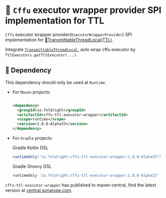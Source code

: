 # 🦝 `Cffu` executor wrapper provider SPI implementation for TTL

`Cffu` executor wrapper provider(`ExecutorWrapperProvider`) SPI implementation for
[📌TransmittableThreadLocal(TTL)](https://github.com/alibaba/transmittable-thread-local).

Integrate [`TransmittableThreadLocal`](https://github.com/alibaba/transmittable-thread-local),
auto wrap cffu executor by `TtlExecutors.getTtlExecutor(...)`.

## 🍪 Dependency

This dependency should only be used at `Runtime`.

- For `Maven` projects:

  ```xml

  <dependency>
    <groupId>io.foldright</groupId>
    <artifactId>cffu-ttl-executor-wrapper</artifactId>
    <scope>runtime</scope>
    <version>1.0.0-Alpha33</version>
  </dependency>
  ```
- For `Gradle` projects:

  Gradle Kotlin DSL
  ```groovy
  runtimeOnly("io.foldright:cffu-ttl-executor-wrapper:1.0.0-Alpha33")
  ```
  Gradle Groovy DSL
  ```groovy
  runtimeOnly 'io.foldright:cffu-ttl-executor-wrapper:1.0.0-Alpha33'
  ```

`cffu-ttl-executor-wrapper` has published to maven central, find the latest version at
[central.sonatype.com](https://central.sonatype.com/artifact/io.foldright/cffu-ttl-executor-wrapper/0.9.4/versions).
